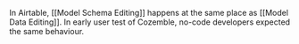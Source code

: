 In Airtable, [[Model Schema Editing]] happens at the same place as [[Model Data Editing]]. In early user test of Cozemble, no-code developers expected the same behaviour.